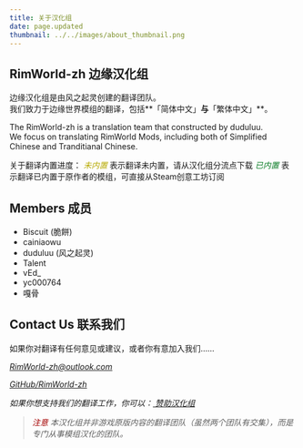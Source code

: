 ```yaml
---
title: 关于汉化组
date: page.updated
thumbnail: ../../images/about_thumbnail.png
---
```


## RimWorld-zh 边缘汉化组

边缘汉化组是由风之起灵创建的翻译团队。  
我们致力于边缘世界模组的翻译，包括**「简体中文」**与**「繁体中文」**。

The RimWorld-zh is a translation team that constructed by duduluu.  
We focus on translating RimWorld Mods, including both of Simplified Chinese and Tranditianal Chinese.

关于翻译内置进度：
<i class="fa fa-exclamation-circle" aria-hidden="true" title="未内置，请从汉化组分流点下载" style="color:#b7aa00"> 未内置</i> 表示翻译未内置，请从汉化组分流点下载
<i class="fa fa-check-circle" aria-hidden="true" title="翻译已内置于原作者的模组，可直接从Steam创意工坊订阅" style="color:#097c25"> 已内置</i> 表示翻译已内置于原作者的模组，可直接从Steam创意工坊订阅

## Members 成员

* Biscuit (脆餅)
* cainiaowu
* duduluu (风之起灵)
* Talent
* vEd_
* yc000764
* 嘎骨

## Contact Us 联系我们

如果你对翻译有任何意见或建议，或者你有意加入我们……

<a href="mailto:RimWorld-zh@outlook.com" target="_blank"><i class="fa fa-envelope" aria-hidden="true" /> RimWorld-zh@outlook.com</a>

<a href="https://github.com/RimWorld-zh" target="_blank"><i class="fa fa-github" aria-hidden="true" /> GitHub/RimWorld-zh</a>

如果你想支持我们的翻译工作，你可以：<a href="/support/" target="_blank"><i class="fa fa-usd" aria-hidden="true" /> 赞助汉化组</a>

> <i class="fa fa-exclamation-triangle" aria-hidden="true" style="color:#a40000"> 注意</i>
本汉化组并非游戏原版内容的翻译团队（虽然两个团队有交集），而是专门从事模组汉化的团队。